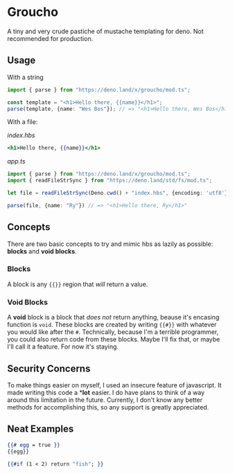 # Groucho
A tiny and very crude pastiche of mustache templating for deno. Not recommended  for production.

## Usage
With a string
```ts
import { parse } from "https://deno.land/x/groucho/mod.ts";

const template = "<h1>Hello there, {{name}}</h1>";
parse(template, {name: "Wes Bos"}); // => "<h1>Hello there, Wes Bos</h1>"
```
With a file:

*index.hbs*
```hbs
<h1>Hello there, {{name}}</h1>
```

*app.ts*
```ts
import { parse } from "https://deno.land/x/groucho/mod.ts";
import { readFileStrSync } from "https://deno.land/std/fs/mod.ts";

let file = readFileStrSync(Deno.cwd() + "index.hbs", {encoding: 'utf8'});

parse(file, {name: "Ry"}) // => "<h1>Hello there, Ry</h1>"
```

## Concepts

There are two basic concepts to try and mimic hbs as lazily as possible: **blocks** and **void blocks**.

### Blocks
A block is any `{{}}` region that *will* return a value.

### Void Blocks
A **void** block is a block that *does not* return anything, beause it's encasing function is `void`.
These blocks are created by writing `{{#}}` with whatever you would like after the `#`. Technically, because I'm a terrible programmer,
you could also return code from these blocks. Maybe I'll fix that, or maybe I'll call it a feature. For now it's staying.

## Security Concerns
To make things easier on myself, I used an insecure feature of javascript. It made writing this code a ***lot** easier. I do have plans to think of a way around this limitation in the future. Currently, I don't know any better methods for accomplishing this, so any support is greatly appreciated.

## Neat Examples
```hbs
{{# egg = true }}
{{egg}}
```

```hbs
{{#if (1 < 2) return "fish"; }}
```
